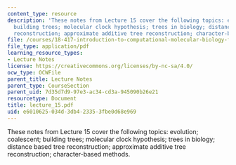 ```yaml
---
content_type: resource
description: 'These notes from Lecture 15 cover the following topics: evolution; coalescent;
  building trees; molecular clock hypothesis; trees in biology; distance based tree
  reconstruction; approximate additive tree reconstruction; character-based methods.'
file: /courses/18-417-introduction-to-computational-molecular-biology-fall-2004/e6010625034d3db423353fbe0d68e969_lecture_15.pdf
file_type: application/pdf
learning_resource_types:
- Lecture Notes
license: https://creativecommons.org/licenses/by-nc-sa/4.0/
ocw_type: OCWFile
parent_title: Lecture Notes
parent_type: CourseSection
parent_uid: 7d35d7d9-97e3-ac34-cd3a-945090b26e21
resourcetype: Document
title: lecture_15.pdf
uid: e6010625-034d-3db4-2335-3fbe0d68e969
---
```

These notes from Lecture 15 cover the following topics: evolution; coalescent; building trees; molecular clock hypothesis; trees in biology; distance based tree reconstruction; approximate additive tree reconstruction; character-based methods.